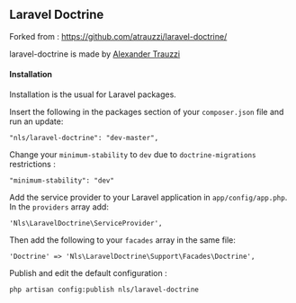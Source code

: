 ## Laravel Doctrine

Forked from : https://github.com/atrauzzi/laravel-doctrine/

laravel-doctrine is made by [Alexander Trauzzi](http://goo.gl/QabWv)

#### Installation

Installation is the usual for Laravel packages.

Insert the following in the packages section of your `composer.json` file and run an update:

    "nls/laravel-doctrine": "dev-master",
    
Change your `minimum-stability` to `dev` due to `doctrine-migrations` restrictions :

	"minimum-stability": "dev"

Add the service provider to your Laravel application in `app/config/app.php`. In the `providers` array add:

    'Nls\LaravelDoctrine\ServiceProvider',

Then add the following to your `facades` array in the same file:

    'Doctrine' => 'Nls\LaravelDoctrine\Support\Facades\Doctrine',

Publish and edit the default configuration :

    php artisan config:publish nls/laravel-doctrine
